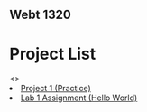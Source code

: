 ## Webt 1320

<h1>Project List</h1>
<>
<li><a href = "project1/index.html" target="_blank">Project 1 (Practice)</a></li>
<li><a href = "hello_world/index.html" target="_blank">Lab 1 Assignment (Hello World)</a></li>

